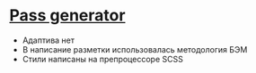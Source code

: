 # [Pass generator](https://zelelo622.github.io/Password_Generator/)

- Адаптива нет
- В написание разметки использовалась методология БЭМ
- Стили написаны на препроцессоре SCSS